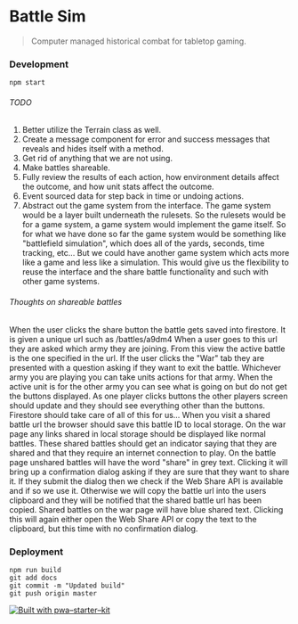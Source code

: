 # Battle Sim

> Computer managed historical combat for tabletop gaming.

### Development

`npm start`

###### TODO

1. Better utilize the Terrain class as well.
1. Create a message component for error and success messages that reveals and hides itself with a method.
1. Get rid of anything that we are not using.
1. Make battles shareable.
1. Fully review the results of each action, how environment details affect the outcome, and how unit stats affect the outcome.
1. Event sourced data for step back in time or undoing actions.
1. Abstract out the game system from the interface. The game system would be a layer built underneath the rulesets. So the rulesets would be for a game system, a game system would implement the game itself. So for what we have done so far the game system would be something like "battlefield simulation", which does all of the yards, seconds, time tracking, etc... But we could have another game system which acts more like a game and less like a simulation. This would give us the flexibility to reuse the interface and the share battle functionality and such with other game systems.

###### Thoughts on shareable battles
When the user clicks the share button the battle gets saved into firestore.
It is given a unique url such as /battles/a9dm4
When a user goes to this url they are asked which army they are joining.
From this view the active battle is the one specified in the url.
If the user clicks the "War" tab they are presented with a question asking if they want to exit the battle.
Whichever army you are playing you can take units actions for that army.
When the active unit is for the other army you can see what is going on but do not get the buttons displayed.
As one player clicks buttons the other players screen should update and they should see everything other than the buttons.
Firestore should take care of all of this for us...
When you visit a shared battle url the browser should save this battle ID to local storage.
On the war page any links shared in local storage should be displayed like normal battles.
These shared battles should get an indicator saying that they are shared and that they require an internet connection to play.
On the battle page unshared battles will have the word "share" in grey text. Clicking it will bring up a confirmation dialog asking if they are sure that they want to share it. If they submit the dialog then we check if the Web Share API is available and if so we use it. Otherwise we will copy the battle url into the users clipboard and they will be notified that the shared battle url has been copied.
Shared battles on the war page will have blue shared text. Clicking this will again either open the Web Share API or copy the text to the clipboard, but this time with no confirmation dialog.

### Deployment

```
npm run build
git add docs
git commit -m "Updated build"
git push origin master
```

[![Built with pwa–starter–kit](https://img.shields.io/badge/built_with-pwa–starter–kit_-blue.svg)](https://github.com/Polymer/pwa-starter-kit "Built with pwa–starter–kit")
